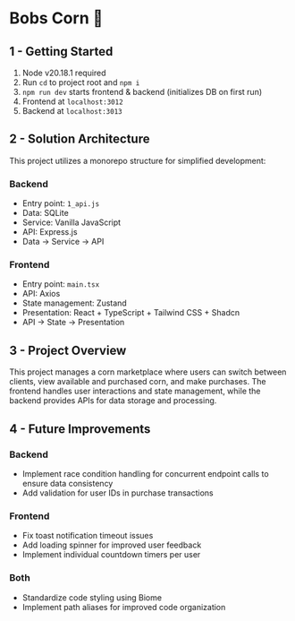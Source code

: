 # Bobs Corn 🌽

## 1 - Getting Started

1. Node v20.18.1 required
2. Run `cd` to project root and `npm i`
3. `npm run dev` starts frontend & backend (initializes DB on first run)
4. Frontend at `localhost:3012`
5. Backend at `localhost:3013`

## 2 - Solution Architecture

This project utilizes a monorepo structure for simplified development:

### Backend
- Entry point: `1_api.js`
- Data: SQLite
- Service: Vanilla JavaScript
- API: Express.js
- Data -> Service -> API

### Frontend
- Entry point: `main.tsx`
- API: Axios
- State management: Zustand
- Presentation: React + TypeScript + Tailwind CSS + Shadcn
- API -> State -> Presentation

## 3 - Project Overview

This project manages a corn marketplace where users can switch between clients, view available and purchased corn, and make purchases. The frontend handles user interactions and state management, while the backend provides APIs for data storage and processing.

## 4 - Future Improvements

### Backend
- Implement race condition handling for concurrent endpoint calls to ensure data consistency
- Add validation for user IDs in purchase transactions

### Frontend
- Fix toast notification timeout issues
- Add loading spinner for improved user feedback
- Implement individual countdown timers per user

### Both
- Standardize code styling using Biome
- Implement path aliases for improved code organization